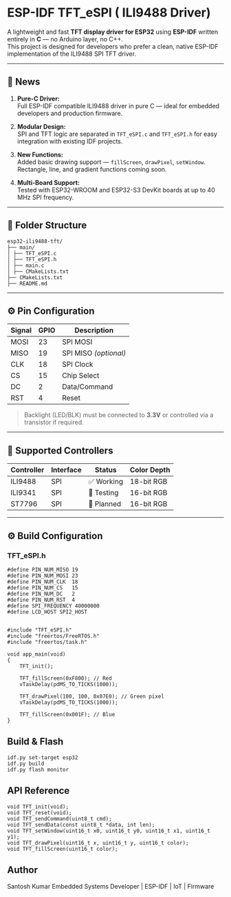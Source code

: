 # ESP-IDF TFT_eSPI ( ILI9488 Driver)

A lightweight and fast **TFT display driver for ESP32** using **ESP-IDF** written entirely in **C** — no Arduino layer, no C++.  
This project is designed for developers who prefer a clean, native ESP-IDF implementation of the ILI9488 SPI TFT driver.

---

## 📢 News

1. **Pure-C Driver:**  
   Full ESP-IDF compatible ILI9488 driver in pure C — ideal for embedded developers and production firmware.

2. **Modular Design:**  
   SPI and TFT logic are separated in `TFT_eSPI.c` and `TFT_eSPI.h` for easy integration with existing IDF projects.

3. **New Functions:**  
   Added basic drawing support — `fillScreen`, `drawPixel`, `setWindow`.  
   Rectangle, line, and gradient functions coming soon.

4. **Multi-Board Support:**  
   Tested with ESP32-WROOM and ESP32-S3 DevKit boards at up to 40 MHz SPI frequency.

---

## 🧩 Folder Structure

```
esp32-ili9488-tft/
├── main/
│ ├── TFT_eSPI.c
│ ├── TFT_eSPI.h
│ ├── main.c
│ ├── CMakeLists.txt
├── CMakeLists.txt
├── README.md
```

---

## ⚙️ Pin Configuration

| Signal | GPIO | Description |
|--------|------|-------------|
| MOSI | 23 | SPI MOSI |
| MISO | 19 | SPI MISO *(optional)* |
| CLK  | 18 | SPI Clock |
| CS   | 15 | Chip Select |
| DC   | 2  | Data/Command |
| RST  | 4  | Reset |

> Backlight (LED/BLK) must be connected to **3.3V** or controlled via a transistor if required.

---

## 🧠 Supported Controllers

| Controller | Interface | Status | Color Depth |
|-------------|------------|----------|---------------|
| ILI9488 | SPI | ✅ Working | 18-bit RGB |
| ILI9341 | SPI | 🧪 Testing | 16-bit RGB |
| ST7796 | SPI | 🧩 Planned | 16-bit RGB |

---

## ⚙️ Build Configuration

### TFT_eSPI.h

```
#define PIN_NUM_MISO 19
#define PIN_NUM_MOSI 23
#define PIN_NUM_CLK  18
#define PIN_NUM_CS   15
#define PIN_NUM_DC   2
#define PIN_NUM_RST  4
#define SPI_FREQUENCY 40000000
#define LCD_HOST SPI2_HOST


#include "TFT_eSPI.h"
#include "freertos/FreeRTOS.h"
#include "freertos/task.h"

void app_main(void)
{
    TFT_init();

    TFT_fillScreen(0xF800); // Red
    vTaskDelay(pdMS_TO_TICKS(1000));

    TFT_drawPixel(100, 100, 0x07E0); // Green pixel
    vTaskDelay(pdMS_TO_TICKS(1000));

    TFT_fillScreen(0x001F); // Blue
}
```

## Build & Flash
```
idf.py set-target esp32
idf.py build
idf.py flash monitor
```

## API Reference
```
void TFT_init(void);
void TFT_reset(void);
void TFT_sendCommand(uint8_t cmd);
void TFT_sendData(const uint8_t *data, int len);
void TFT_setWindow(uint16_t x0, uint16_t y0, uint16_t x1, uint16_t y1);
void TFT_drawPixel(uint16_t x, uint16_t y, uint16_t color);
void TFT_fillScreen(uint16_t color);
```

## Author

Santosh Kumar
Embedded Systems Developer | ESP-IDF | IoT | Firmware
